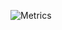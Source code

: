 ![Metrics](https://metrics.lecoq.io/bipuldey19?template=classic&introduction=1&achievements=1&tweets=1&notable=1&introduction.title=false&achievements.threshold=C&achievements.secrets=true&achievements.display=compact&achievements.limit=0&notable.repositories=false&tweets.attachments=false&tweets.limit=2&tweets.user=BipulDe89294177&config.timezone=Asia%2FDhaka)
